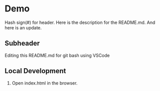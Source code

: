 # Demo

Hash sign(#) for header. Here is the description for the README.md. And here is an update.

## Subheader

Editing this README.md for git bash using VSCode

## Local Development

1. Open index.html in the browser.